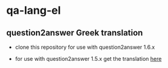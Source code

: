 qa-lang-el
==========

question2answer Greek translation
---------------------------------

* clone this repository for use with question2answer 1.6.x

* for use with question2answer 1.5.x get the translation
  [here](https://github.com/zakkak/qa-lang-el/archive/v1.5.x.tar.gz)
